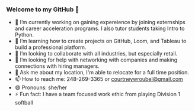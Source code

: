 ### Welcome to my GitHub 👋
- 🔭 I’m currently working on gaining expereience by joining externships and career acceleration programs. I also tutor students taking Intro to Python. 
- 🌱 I’m learning how to create projects on GitHub, Loom, and Tableau to build a professional platform.
- 👯 I’m looking to collaborate with all industries, but especially retail.
- 🤔 I’m looking for help with networking with companies and making connections with hiring managers.
- 💬 Ask me about my location, I'm able to relocate for a full time position. 
- 📫 How to reach me: 248-269-3365 or courtneywroubel@gmail.com
- 😄 Pronouns: she/her
- ⚡ Fun fact: I have a team focused work ethic from playing Division 1 softball  

<!--
**courtneywroubel/courtneywroubel** is a ✨ _special_ ✨ repository because its `README.md` (this file) appears on your GitHub profile.

-->
